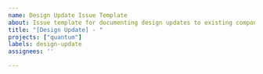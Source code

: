 ```yaml
---
name: Design Update Issue Template
about: Issue template for documenting design updates to existing components
title: "[Design Update] - "
projects: ["quantum"]
labels: design-update
assignees: ''

---
```



